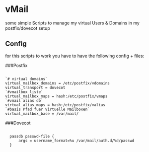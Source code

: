 vMail
=====

some simple Scripts to manage my virtual Users &amp; Domains in my postfix/dovecot setup


Config
------

for this scripts to work you have to have the following config + files:

###Postfix

<code>
`# virtual domains`
virtual_mailbox_domains = /etc/postfix/vdomains
virtual_transport = dovecot
`#vmailbox liste`
virtual_mailbox_maps = hash:/etc/postfix/vmaps
`#vmail alias db`
virtual_alias_maps = hash:/etc/postfix/valias
`#basis Pfad fuer Virtuelle Mailboxen`
virtual_mailbox_base = /var/mail/
</code>

###Dovecot

<code>
  passdb passwd-file {
      args = username_format=%u /var/mail/auth.d/%d/passwd
  }
</code>

